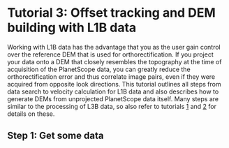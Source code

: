 # Tutorial 3: Offset tracking and DEM building with L1B data

Working with L1B data has the advantage that you as the user gain control over the reference DEM that is used for orthorectification. If you project your data onto a DEM that closely resembles the topography at the time of acquisition of the PlanetScope data, you can greatly reduce the orthorectification error and thus correlate image pairs, even if they were acquired from opposite look directions. This tutorial outlines all steps from data search to velocity calculation for L1B data and also describes how to generate DEMs from unprojected PlanetScope data itself. Many steps are similar to the processing of L3B data, so also refer to tutorials [1](./tutorial/Tutorial1_Data_Search.md) and [2](./tutorial/Tutorial2_Offset_Tracking_L3B.md) for details on these.  

## Step 1: Get some data
